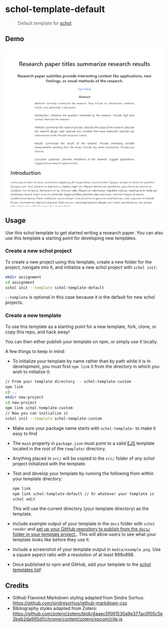 # schol-template-default

> Default template for [schol](https://github.com/schol-js/schol).

## Demo

[![thumbnail](media/example.png)](https://schol-js.github.io/schol-template-default)

## Usage

Use this schol template to get started writing a research paper. You can also use this template a starting point for developing new templates.

### Create a new schol project

To create a new project using this template, create a new folder for the project, navigate into it, and initialize a new schol project with `schol init`:

```sh
mkdir assignment
cd assignment
schol init --template schol-template-default
```

`--template` is optional in this case because it is the default for new schol projects.

### Create a new template

To use this template as a starting point for a new template, fork, clone, or copy this repo, and hack away!

You can then either publish your template on npm, or simply use it locally.

A few things to keep in mind:

 - To initialize your template by name rather than by path while it is in development, you must first `npm link` it from the directory in which you wish to initialize it:

 ```sh
 // From your template directory -- schol-template-custom
 npm link
 cd ..
 mkdir new-project
 cd new-project
 npm link schol-template-custom
 // Now you can initialize it
 schol init --template schol-template-custom
 ```

 - Make sure your package name starts with `schol-template-` to make it easy to find

 - The `main` property in `package.json` must point to a valid [EJS](http://ejs.co/) template located in the root of the `template/` directory.

 - Anything placed in `src/` will be copied to the `src/` folder of any schol project initialized with the template.

 - Test and develop your template by running the following from within your template directory:

   ```sh
   npm link
   npm link schol-template-default // Or whatever your template is
   schol edit
   ```
  
   This will use the current directory (your template directory) as the template.

 - Include example output of your template in the `docs` folder with `schol render` and [set up your GitHub repository to publish from the `docs/` folder in your template project.](https://help.github.com/articles/configuring-a-publishing-source-for-github-pages/#publishing-your-github-pages-site-from-a-docs-folder-on-your-master-branch). This will allow users to see what your template looks like before they use it.

 - Include a screenshot of your template output in `media/example.png`. Use a square aspect ratio with a resolution of at least 898x898.

 - Once published to npm and GitHub, add your template to the [schol templates list](https://github.com/schol-js/schol/wiki/templates)!

## Credits

 - Github Flavored Markdown styling adapted from Sindre Sorhus: https://github.com/sindresorhus/github-markdown-css
 - Bibliography styles adapted from Zotero: https://github.com/zotero/zotero/blob/4aaec5f091530a9e377ac0f05c5e2beb2da995d1/chrome/content/zotero/xpcom/cite.js